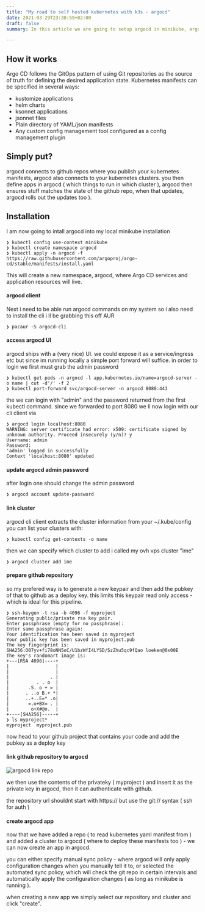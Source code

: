 ```yaml
---
title: "My road to self hosted kubernetes with k3s - argocd"
date: 2021-03-29T23:38:59+02:00
draft: false
summary: In this article we are going to setup argocd in minikube, argocd will be the tool that we use to apply configuration changes to our kubernetes yaml files.

---
```


## How it works
Argo CD follows the GitOps pattern of using Git repositories as the source of truth for defining the desired application state. Kubernetes manifests can be specified in several ways:

- kustomize applications
- helm charts
- ksonnet applications
- jsonnet files
- Plain directory of YAML/json manifests
- Any custom config management tool configured as a config management plugin

## Simply put?
argocd connects to github repos where you publish your kubernetes manifests, argocd also connects to your kubernetes clusters. you then define apps in argocd ( which things to run in which cluster ), argocd then ensures stuff matches the state of the github repo, when that updates, argocd rolls out the updates too ).

## Installation

I am now going to intall argocd into my local minikube installation
```
❯ kubectl config use-context minikube
❯ kubectl create namespace argocd
❯ kubectl apply -n argocd -f https://raw.githubusercontent.com/argoproj/argo-cd/stable/manifests/install.yaml
```

This will create a new namespace, argocd, where Argo CD services and application resources will live.

#### argocd client

Next i need to be able run argocd commands on my system so i also need to install the cli i ll be grabbing this off AUR

```
❯ pacaur -S argocd-cli
```

#### access argocd UI

argocd ships with a (very nice) UI. we could expose it as a service/ingress etc but since im running locally a simple port forward will suffice. in order to login we first must grab the admin password

```
❯ kubectl get pods -n argocd -l app.kubernetes.io/name=argocd-server -o name | cut -d'/' -f 2
❯ kubectl port-forward svc/argocd-server -n argocd 8080:443
```

the we can login with "admin" and the password returned from the first kubectl command. since we forwarded to port 8080 we ll now login with our cli client via

```
❯ argocd login localhost:8080
WARNING: server certificate had error: x509: certificate signed by unknown authority. Proceed insecurely (y/n)? y
Username: admin 
Password: 
'admin' logged in successfully
Context 'localhost:8080' updated
```

#### update argocd admin password
after login one should change the admin password
```
❯ argocd account update-password
```

#### link cluster

argocd cli client extracts the cluster information from your ~/.kube/config you can list your clusters with:

```
❯ kubectl config get-contexts -o name
```

then we can specify which cluster to add i called my ovh vps cluster "ime"
```
❯ argocd cluster add ime
```


#### prepare github repository

so my prefered way is to generate a new keypair and then add the pubkey of that to github as a deploy key. this limits this keypair read only access - which is ideal for this pipeline.
```
❯ ssh-keygen -t rsa -b 4096 -f myproject
Generating public/private rsa key pair.
Enter passphrase (empty for no passphrase): 
Enter same passphrase again: 
Your identification has been saved in myproject
Your public key has been saved in myproject.pub
The key fingerprint is:
SHA256:O07yv+fi78oNN5oC/U1bzWfI4LYSD/SzZhu5qc9fQao loeken@0x00E
The key's randomart image is:
+---[RSA 4096]----+
|                 |
|                 |
|               . |
|          . . o  |
|       .S. o + = |
|      . ..o B.+ *|
|      ..+..E=* .o|
|       =.o+BX= . |
|        o+X#@o.  |
+----[SHA256]-----+
❯ ls myproject*
myproject  myproject.pub
```

now head to your github project that contains your code and add the pubkey as a deploy key

#### link github repository to argocd

<div class="row">
    <div class="col-sm-6">

![argocd link repo](/media/img/argocd_link_repo.png)

</div>
<div class="col-sm-6">

we then use the contents of the privateky ( myproject ) and insert it as the private key in argocd, then it can authenticate with github.

the repository url shouldnt start with https:// but use the git:// syntax ( ssh for auth )


</div>
</div>

#### create argocd app

now that we have added a repo ( to read kubernetes yaml manifest from ) and added a cluster to argocd ( where to deploy these manifests too ) - we can now create an app in argocd.

you can either specify manual sync policy - where argocd will only apply configuration changes when you manually tell it to, or selected the automated sync policy, which will check the git repo in certain intervals and automatically apply the configuration changes ( as long as minikube is running ).

when creating a new app we simply select our repository and cluster and click "create".
